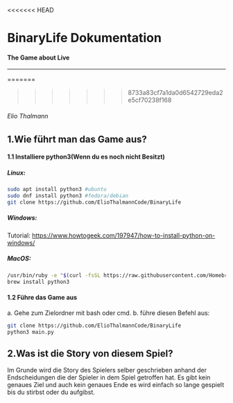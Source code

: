 <<<<<<< HEAD
# BinaryLife Dokumentation
#### The Game about Live

---
=======

>>>>>>> 8733a83cf7a1da0d6542729eda2e5cf70238f168
###### Elio Thalmann
## 1.Wie führt man das Game aus?


#### 1.1 Installiere python3(Wenn du es noch nicht Besitzt)

##### Linux:
```bash
sudo apt install python3 #ubuntu
sudo dnf install python3 #fedora/debian
git clone https://github.com/ElioThalmannCode/BinaryLife
```
##### Windows:
Tutorial: https://www.howtogeek.com/197947/how-to-install-python-on-windows/
##### MacOS:
```bash
/usr/bin/ruby -e "$(curl -fsSL https://raw.githubusercontent.com/Homebrew/install/master/install)"
brew install python3 
```
#### 1.2 Führe das Game aus
a. Gehe zum Zielordner mit bash oder cmd.
b. führe diesen Befehl aus:
```bash
git clone https://github.com/ElioThalmannCode/BinaryLife
python3 main.py
```
## 2.Was ist die Story von diesem Spiel?
Im Grunde wird die Story des Spielers selber geschrieben anhand der Endscheidungen die der Spieler in dem Spiel getroffen hat. Es gibt kein genaues Ziel und auch kein genaues Ende es wird einfach so lange gespielt bis du stirbst oder du aufgibst.